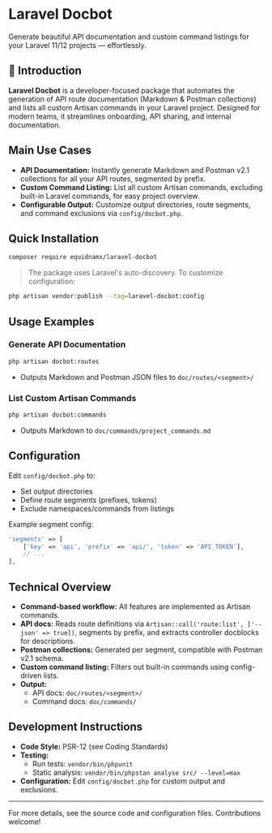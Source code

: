 # Laravel Docbot

Generate beautiful API documentation and custom command listings for your Laravel 11/12 projects — effortlessly.

## 🚀 Introduction

**Laravel Docbot** is a developer-focused package that automates the generation of API route documentation (Markdown & Postman collections) and lists all custom Artisan commands in your Laravel project. Designed for modern teams, it streamlines onboarding, API sharing, and internal documentation.

## Main Use Cases

- **API Documentation:** Instantly generate Markdown and Postman v2.1 collections for all your API routes, segmented by prefix.
- **Custom Command Listing:** List all custom Artisan commands, excluding built-in Laravel commands, for easy project overview.
- **Configurable Output:** Customize output directories, route segments, and command exclusions via `config/docbot.php`.

## Quick Installation

```bash
composer require equidnamx/laravel-docbot
```

> The package uses Laravel's auto-discovery. To customize configuration:

```bash
php artisan vendor:publish --tag=laravel-docbot:config
```

## Usage Examples

### Generate API Documentation

```bash
php artisan docbot:routes
```

- Outputs Markdown and Postman JSON files to `doc/routes/<segment>/`

### List Custom Artisan Commands

```bash
php artisan docbot:commands
```

- Outputs Markdown to `doc/commands/project_commands.md`

## Configuration

Edit `config/docbot.php` to:

- Set output directories
- Define route segments (prefixes, tokens)
- Exclude namespaces/commands from listings

Example segment config:

```php
'segments' => [
    ['key' => 'api', 'prefix' => 'api/', 'token' => 'API_TOKEN'],
    // ...
],
```

## Technical Overview

- **Command-based workflow:** All features are implemented as Artisan commands.
- **API docs:** Reads route definitions via `Artisan::call('route:list', ['--json' => true])`, segments by prefix, and extracts controller docblocks for descriptions.
- **Postman collections:** Generated per segment, compatible with Postman v2.1 schema.
- **Custom command listing:** Filters out built-in commands using config-driven lists.
- **Output:**
  - API docs: `doc/routes/<segment>/`
  - Command docs: `doc/commands/`

## Development Instructions

- **Code Style:** PSR-12 (see Coding Standards)
- **Testing:**
  - Run tests: `vendor/bin/phpunit`
  - Static analysis: `vendor/bin/phpstan analyse src/ --level=max`
- **Configuration:** Edit `config/docbot.php` for custom output and exclusions.

---

For more details, see the source code and configuration files. Contributions welcome!
